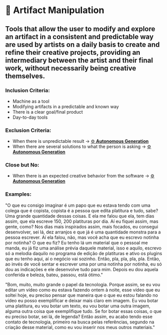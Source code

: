 # 🔧 Artifact Manipulation

## Tools that allow the user to modify and explore an artifact in a consistent and predictable way are used by artists on a daily basis to create and refine their creative projects, providing an intermediary between the artist and their final work, without necessarily being creative themselves.

### Inclusion Criteria:

* Machine as a tool
* Modifying artifacts in a predictable and known way
* There is a clear goal/final product
* Day-to-day tools

### Exclusion Criteria:

* When there is unpredictable result → [⚙️ **Autonomous Generation**](autonomous-generation.md "mention") 
* When there are several solutions to what the person is asking → [⚙️ **Autonomous Generation**](autonomous-generation.md "mention")

### Close but No:

* When there is an expected creative behavior from the software → [⚙️ **Autonomous Generation**](autonomous-generation.md "mention")

### Examples:

"O que eu consigo imaginar é um papo que eu estava tendo com uma colega que é copista, copista é a pessoa que edita platitura e tudo, sabe? Uma grande quantidade dessas coisas. E ela me falou que ela, tem dias assim, que ela escreve 150, 200 platituras por dia. Aí eu fiquei assim, mas gente, como? Nos dias mais inspirados assim, mais focados, eu consegui desenvolver, sei lá, dez arranjos e que já é uma quantidade monstra para a pessoa escrever. Aí ela falou, não, mas você acha que eu escrevo notinha por notinha? O que eu fiz? Eu tenho lá um material que o pessoal me manda, eu já fiz uma análise prévia daquele material, isso e aquilo, escrevo só a melodia daquilo no programa de edição de platituras e ativo os plugins que eu tenho aqui, aí o negócio vai sozinho. Então, pla, pla, pla, pla. Então, ao invés de você sentar e escrever uma por uma notinha por notinha, eu só dou as indicações e ele desenvolve tudo para mim. Depois eu dou aquela conferida e beleza, bateu, passou, está ótimo."

"Bom, muito, muito grande o papel da tecnologia. Porque assim, se eu vou editar um vídeo como eu estava fazendo ontem à noite, esse vídeo que eu soltei hoje, eu preciso pensar que maneira que o que eu estou falando no vídeo eu posso exemplificar e deixar mais claro em imagem. Eu vou botar uma platitura, eu vou botar um texto, eu vou botar uma outra imagem, alguma outra coisa que exemplifique tudo. Se for botar essas coisas, o que eu preciso botar, sei lá, de legenda? Então assim, eu acabo tendo esse contato de tecnologia, primeiro na busca pelas referências, segundo na criação desse material, como eu vou inserir nos meus outros materiais."
